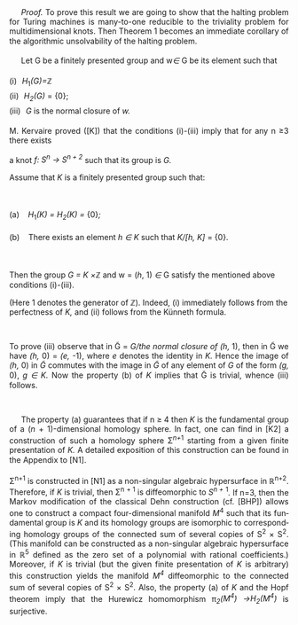 <html>

<head>
<title>Algorithmic unsolvability of the triviality problem for multidimensional
knots</title>
</head>

<body lang=EN-US style='word-wrap:break-word;text-justify-trim:punctuation'>

<div class=WordSection1>

<p class=MsoNormal>&nbsp;</p>

<p class=MsoBodyText style='margin-bottom:14.0pt;text-align:justify;text-indent:
16.0pt;line-height:12.9pt'><span class=BodyTextChar><i>Proof.</i> To prove this
result we are going to show that the halting problem for Turing machines is
many-to-one reducible to the triviality problem for multidimensional knots. Then Theorem 1
becomes an immediate corollary of the algorithmic unsolvability of the halting
problem.</span></p>

<p class=MsoBodyText style='margin-bottom:14.0pt;text-align:justify;text-indent:
16.0pt;line-height:12.9pt'><span class=BodyTextChar>Let G be a finitely
presented group and w</span><span class=BodyTextChar><i><span style='font-family:
"Segoe UI Symbol",sans-serif'>&#8712;</span></i> G be its element such that</span></p>

<p class=MsoBodyText style='margin-top:0in;margin-right:0in;margin-bottom:3.0pt;
margin-left:0in;text-align:justify;line-height:12.9pt'>(i)<span
style='font:7.0pt "Times New Roman"'>&nbsp;&nbsp;&nbsp; </span><span
class=BodyTextChar><i>H</i><sub>1</sub></span><span class=BodyTextChar><i>(G)=</i>&#8484;</span></p>

<p class=MsoBodyText style='margin-top:0in;margin-right:0in;margin-bottom:3.0pt;
margin-left:0in;text-align:justify;line-height:12.9pt'>(ii)<span
style='font:7.0pt "Times New Roman"'>&nbsp;&nbsp;&nbsp; </span><span
class=BodyTextChar><i>H<sub>2</sub>(G)</i> = {0};</span></p>

<p class=MsoBodyText style='margin-top:0in;margin-right:0in;margin-bottom:14.0pt;
margin-left:0in;text-align:justify;line-height:12.9pt'>(iii)<span
style='font:7.0pt "Times New Roman"'>&nbsp;&nbsp;&nbsp; </span><span
class=BodyTextChar><i>G</i> is the normal closure of </span><span
class=BodyTextChar><i>w.</i></span></p>

<p class=MsoBodyText style='margin-bottom:3.0pt;text-align:justify;text-indent:
0in;line-height:12.95pt'><span class=BodyTextChar>M. Kervaire proved ([K]) that
the conditions (i)-(iii) imply that for any n &#8805;3 there exists</span></p>

<p class=MsoBodyText style='margin-bottom:3.0pt;text-align:justify;text-indent:
0in;line-height:12.95pt'><span class=BodyTextChar>a knot </span><span
class=BodyTextChar><i>f: S<sup>n</sup> &#8594; S<sup>n + 2</sup></i> such that
its group is </span><span class=BodyTextChar><i>G.</i></span></p>

<p class=MsoBodyText style='margin-bottom:14.0pt;text-align:justify;line-height:
12.95pt'><span class=BodyTextChar>Assume that </span><span class=BodyTextChar><i>K</i>
is a finitely presented group such that:</span></p>

<p class=MsoNormal>&nbsp;</p>

<p class=MsoBodyText style='margin-bottom:14.0pt;line-height:12.95pt'><span
class=BodyTextChar>(a)</span><span class=BodyTextChar><i>    H</i><sub>1</sub></span><span
class=BodyTextChar><i>(K) = H<sub>2</sub>(K) =</i> {0}</span><span
class=BodyTextChar><i>;</i></span></p>

<p class=MsoBodyText style='margin-bottom:14.0pt;line-height:12.95pt'><span
class=BodyTextChar>(b)    There exists an element </span><span
class=BodyTextChar><i>h </i></span><span class=BodyTextChar><i><span
style='font-family:"Segoe UI Symbol",sans-serif'>&#8712;</span> K</i> such that
</span><span class=BodyTextChar><i>K/[h, K]</i> = {0}.</span></p>

<p class=MsoNormal>&nbsp;</p>

<p class=MsoBodyText style='margin-bottom:0in;text-indent:0in;line-height:12.9pt'><span
class=BodyTextChar>Then the group </span><span class=BodyTextChar><i>G = K ×</i>&#8484;
and w = (</span><span class=BodyTextChar><i>h</i>, 1) </span><span
class=BodyTextChar><i><span style='font-family:"Segoe UI Symbol",sans-serif'>&#8712;</span></i>
G satisfy the mentioned above conditions (i)-(iii).</span></p>

<p class=MsoBodyText style='margin-bottom:3.0pt;text-indent:0in;line-height:
12.9pt'><span class=BodyTextChar>(Here 1 denotes the generator of &#8484;).
Indeed, (i) immediately follows from the perfectness of </span><span
class=BodyTextChar><i>K,</i> and (ii) follows from the Künneth formula.</span></p>

<p class=MsoNormal>&nbsp;</p>

<p class=MsoBodyText style='margin-bottom:3.0pt;text-align:justify;text-indent:
0in;line-height:12.9pt'><span class=BodyTextChar>To prove (iii) observe that in
G̃ = </span><span class=BodyTextChar><i>G/the normal closure of (h,</i>
1), then in G̃ we have <i>(h,</i> 0) = </span><span
class=BodyTextChar><i>(e,</i> -1), where </span><span class=BodyTextChar><i>e</i>
denotes the identity in </span><span class=BodyTextChar><i>K.</i> Hence the
image of </span><span class=BodyTextChar><i>(h,</i> 0) in </span><span
class=BodyTextChar><i>G̃</i> commutes with the image in </span><span
class=BodyTextChar><i>G̃</i> of any element of </span><span
class=BodyTextChar><i>G</i> of the form </span><span class=BodyTextChar><i>(g,</i>
0), </span><span class=BodyTextChar><i>g </i></span><span class=BodyTextChar><i><span
style='font-family:"Segoe UI Symbol",sans-serif'>&#8712;</span> K.</i> Now the
property (b) of </span><span class=BodyTextChar><i>K</i> implies that </span><span
class=BodyTextChar>G̃ is trivial, whence (iii) follows.</span></p>

<p class=MsoNormal>&nbsp;</p>

<p class=MsoBodyText style='margin-bottom:13.0pt;text-align:justify;text-indent:
16.0pt;line-height:12.9pt'><span class=BodyTextChar>The property (a) guarantees
that if n &#8805; 4 then </span><span class=BodyTextChar><i>K</i> is the
fundamental group of a <span class=BodyTextChar>(</span><span
class=BodyTextChar><i>n</i> + 1)-dimensional homology sphere. In fact, one can
find in [K2] a construction of such a homology sphere
&#931;</span><span class=BodyTextChar><i><sup>n+</sup></i><sup>1</sup> starting
from a given finite presentation of </span><span class=BodyTextChar><i>K.</i> A
detailed exposition of this construction can be found in the Appendix to [N1].</span></p>

<p class=MsoBodyText style='margin-bottom:5.0pt;text-align:justify;text-indent:
0in;line-height:12.75pt'><span class=BodyTextChar>&#931;<sup>n+1</sup>
is constructed in [N1] as a non-singular algebraic hypersurface in &#8477;<sup>n+2</sup>.
Therefore, if </span><span class=BodyTextChar><i>K</i> is trivial, then &#931;<sup>n</sup>
<sup>+ 1</sup> is diffeomorphic to </span><span class=BodyTextChar><i>S<sup>n +</sup>
</i><sup>1</sup></span><span class=BodyTextChar><i>.</i> If n=3, then the
Markov modification of the classical Dehn construction (cf. [BHP]) allows one
to construct a compact four-dimensional manifold </span><span
class=BodyTextChar><i>M</i><sup>4</sup> such that its fundamental group is </span><span
class=BodyTextChar><i>K</i> and its homology groups are isomorphic to
corresponding homology groups of the connected sum of several copies of S<sup>2</sup>
× S<sup>2</sup>. (This manifold can be constructed as a non-singular algebraic
hypersurface in &#8477;<sup>5</sup> defined as the zero set of a polynomial with
rational coefficients.) Moreover, if </span><span class=BodyTextChar><i>K</i>
is trivial (but the given finite presentation of </span><span
class=BodyTextChar><i>K</i> is arbitrary) this construction yields the manifold
</span><span class=BodyTextChar><i>M<sup>4</sup></i> diffeomorphic to the
connected sum of several copies of S<sup>2</sup> × S<sup>2</sup>. Also, the
property (a) of </span><span class=BodyTextChar><i>K</i> and the Hopf theorem
imply that the Hurewicz homomorphism &#960;</span><span class=BodyTextChar><i><sub>2</sub>(M<sup>4</sup>)
&#8594;H<sub>2</sub>(M<sup>4</sup>)</i> is surjective.</span></p>

</div>

</body>

</html>
